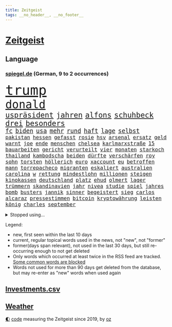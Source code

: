 ```yaml
---
title: Zeitgeist
tags: __no_header__, __no_footer__
---
```


# [Zeitgeist](https://oliz.io/zeitgeist/)

## Language

<h3><a href="https://www.spiegel.de" target="_blank">spiegel.de</a> (German, 9 to 2 occurrences)</h3>
<p style="font-family:monospace">
<span style="font-size:32pt"><a href="news_links.html#trump" class="current">trump</a></span>
<br>
<span style="font-size:26pt"><a href="news_links.html#donald" class="current">donald</a></span>
<br>
<span style="font-size:17pt"><a href="news_links.html#uspräsident" class="current">uspräsident</a></span>
<span style="font-size:17pt"><a href="news_links.html#jahren" class="current">jahren</a></span>
<span style="font-size:17pt"><a href="news_links.html#alfons" class="current">alfons</a></span>
<span style="font-size:17pt"><a href="news_links.html#schuhbeck" class="current">schuhbeck</a></span>
<span style="font-size:17pt"><a href="news_links.html#drei" class="current">drei</a></span>
<span style="font-size:17pt"><a href="news_links.html#besonders" class="current">besonders</a></span>
<br>
<span style="font-size:14pt"><a href="news_links.html#fc" class="current">fc</a></span>
<span style="font-size:14pt"><a href="news_links.html#biden" class="current">biden</a></span>
<span style="font-size:14pt"><a href="news_links.html#usa" class="current">usa</a></span>
<span style="font-size:14pt"><a href="news_links.html#mehr" class="current">mehr</a></span>
<span style="font-size:14pt"><a href="news_links.html#rund" class="current">rund</a></span>
<span style="font-size:14pt"><a href="news_links.html#haft" class="current">haft</a></span>
<span style="font-size:14pt"><a href="news_links.html#lage" class="current">lage</a></span>
<span style="font-size:14pt"><a href="news_links.html#selbst" class="current">selbst</a></span>
<br>
<span style="font-size:12pt"><a href="news_links.html#pakistan" class="current">pakistan</a></span>
<span style="font-size:12pt"><a href="news_links.html#hessen" class="current">hessen</a></span>
<span style="font-size:12pt"><a href="news_links.html#gefasst" class="current">gefasst</a></span>
<span style="font-size:12pt"><a href="news_links.html#rosie" class="current">rosie</a></span>
<span style="font-size:12pt"><a href="news_links.html#hsv" class="current">hsv</a></span>
<span style="font-size:12pt"><a href="news_links.html#arsenal" class="current">arsenal</a></span>
<span style="font-size:12pt"><a href="news_links.html#ersatz" class="current">ersatz</a></span>
<span style="font-size:12pt"><a href="news_links.html#geld" class="current">geld</a></span>
<span style="font-size:12pt"><a href="news_links.html#warnt" class="current">warnt</a></span>
<span style="font-size:12pt"><a href="news_links.html#joe" class="current">joe</a></span>
<span style="font-size:12pt"><a href="news_links.html#ende" class="current">ende</a></span>
<span style="font-size:12pt"><a href="news_links.html#menschen" class="current">menschen</a></span>
<span style="font-size:12pt"><a href="news_links.html#chelsea" class="current">chelsea</a></span>
<span style="font-size:12pt"><a href="news_links.html#karlmarxstraße" class="new">karlmarxstraße</a></span>
<span style="font-size:12pt"><a href="news_links.html#15" class="current">15</a></span>
<span style="font-size:12pt"><a href="news_links.html#bauarbeiten" class="current">bauarbeiten</a></span>
<span style="font-size:12pt"><a href="news_links.html#gericht" class="current">gericht</a></span>
<span style="font-size:12pt"><a href="news_links.html#verurteilt" class="current">verurteilt</a></span>
<span style="font-size:12pt"><a href="news_links.html#vier" class="current">vier</a></span>
<span style="font-size:12pt"><a href="news_links.html#monaten" class="current">monaten</a></span>
<span style="font-size:12pt"><a href="news_links.html#starkoch" class="current">starkoch</a></span>
<span style="font-size:12pt"><a href="news_links.html#thailand" class="current">thailand</a></span>
<span style="font-size:12pt"><a href="news_links.html#kambodscha" class="current">kambodscha</a></span>
<span style="font-size:12pt"><a href="news_links.html#beiden" class="current">beiden</a></span>
<span style="font-size:12pt"><a href="news_links.html#dürfte" class="current">dürfte</a></span>
<span style="font-size:12pt"><a href="news_links.html#verschärfen" class="current">verschärfen</a></span>
<span style="font-size:12pt"><a href="news_links.html#roy" class="current">roy</a></span>
<span style="font-size:12pt"><a href="news_links.html#sohn" class="current">sohn</a></span>
<span style="font-size:12pt"><a href="news_links.html#torsten" class="new">torsten</a></span>
<span style="font-size:12pt"><a href="news_links.html#höllerich" class="new">höllerich</a></span>
<span style="font-size:12pt"><a href="news_links.html#euro" class="current">euro</a></span>
<span style="font-size:12pt"><a href="news_links.html#xaccount" class="new">xaccount</a></span>
<span style="font-size:12pt"><a href="news_links.html#eu" class="current">eu</a></span>
<span style="font-size:12pt"><a href="news_links.html#betroffen" class="current">betroffen</a></span>
<span style="font-size:12pt"><a href="news_links.html#mann" class="current">mann</a></span>
<span style="font-size:12pt"><a href="news_links.html#torrepacheco" class="new">torrepacheco</a></span>
<span style="font-size:12pt"><a href="news_links.html#migranten" class="current">migranten</a></span>
<span style="font-size:12pt"><a href="news_links.html#eskaliert" class="current">eskaliert</a></span>
<span style="font-size:12pt"><a href="news_links.html#australien" class="current">australien</a></span>
<span style="font-size:12pt"><a href="news_links.html#carolina" class="new">carolina</a></span>
<span style="font-size:12pt"><a href="news_links.html#w" class="current">w</a></span>
<span style="font-size:12pt"><a href="news_links.html#rettung" class="current">rettung</a></span>
<span style="font-size:12pt"><a href="news_links.html#mindestlohn" class="current">mindestlohn</a></span>
<span style="font-size:12pt"><a href="news_links.html#millionen" class="current">millionen</a></span>
<span style="font-size:12pt"><a href="news_links.html#steigen" class="current">steigen</a></span>
<span style="font-size:12pt"><a href="news_links.html#kinokassen" class="new">kinokassen</a></span>
<span style="font-size:12pt"><a href="news_links.html#deutschland" class="current">deutschland</a></span>
<span style="font-size:12pt"><a href="news_links.html#platz" class="current">platz</a></span>
<span style="font-size:12pt"><a href="news_links.html#ehud" class="current">ehud</a></span>
<span style="font-size:12pt"><a href="news_links.html#olmert" class="new">olmert</a></span>
<span style="font-size:12pt"><a href="news_links.html#lager" class="current">lager</a></span>
<span style="font-size:12pt"><a href="news_links.html#trümmern" class="current">trümmern</a></span>
<span style="font-size:12pt"><a href="news_links.html#skandinavien" class="current">skandinavien</a></span>
<span style="font-size:12pt"><a href="news_links.html#jahr" class="current">jahr</a></span>
<span style="font-size:12pt"><a href="news_links.html#nivea" class="new">nivea</a></span>
<span style="font-size:12pt"><a href="news_links.html#studie" class="current">studie</a></span>
<span style="font-size:12pt"><a href="news_links.html#spiel" class="current">spiel</a></span>
<span style="font-size:12pt"><a href="news_links.html#jahres" class="current">jahres</a></span>
<span style="font-size:12pt"><a href="news_links.html#bomb" class="current">bomb</a></span>
<span style="font-size:12pt"><a href="news_links.html#busters" class="current">busters</a></span>
<span style="font-size:12pt"><a href="news_links.html#jannik" class="current">jannik</a></span>
<span style="font-size:12pt"><a href="news_links.html#sinner" class="current">sinner</a></span>
<span style="font-size:12pt"><a href="news_links.html#begeistert" class="current">begeistert</a></span>
<span style="font-size:12pt"><a href="news_links.html#sieg" class="current">sieg</a></span>
<span style="font-size:12pt"><a href="news_links.html#carlos" class="current">carlos</a></span>
<span style="font-size:12pt"><a href="news_links.html#alcaraz" class="current">alcaraz</a></span>
<span style="font-size:12pt"><a href="news_links.html#pressestimmen" class="current">pressestimmen</a></span>
<span style="font-size:12pt"><a href="news_links.html#bitcoin" class="new">bitcoin</a></span>
<span style="font-size:12pt"><a href="news_links.html#kryptowährung" class="current">kryptowährung</a></span>
<span style="font-size:12pt"><a href="news_links.html#leisten" class="current">leisten</a></span>
<span style="font-size:12pt"><a href="news_links.html#könig" class="current">könig</a></span>
<span style="font-size:12pt"><a href="news_links.html#charles" class="current">charles</a></span>
<span style="font-size:12pt"><a href="news_links.html#september" class="current">september</a></span>
</p>
<details>
<summary>Stopped using...</summary>
<p class="former" style="font-size:12pt">
flugzeuge(1726) mainz(1726) normal(1725) pressekonferenz(1725) vorschlag(1725) wirkte(1725) ausschreitungen(1724) bisherige(1724) bitten(1724) depressionen(1724) flüge(1724) schwerer(1724) tötete(1724) willen(1724) dresden(1723) protestiert(1723) schnelle(1723) teilen(1723) wahlen(1723) wichtigen(1723) xi(1723) bundespolizei(1722) dokumente(1722) geschrieben(1722) geäußert(1722) gründer(1722) interesse(1722) maßnahme(1722) präsentieren(1722) fischer(1721) freiheitsstrafe(1721) landesregierung(1721) strengere(1721) usbundesstaat(1721) egal(1720) erneute(1720) sebastian(1720) träumen(1720) unrecht(1720) alexej(1719) befinden(1719) blockiert(1719) branche(1719) britischer(1719) englische(1719) kräftig(1719) myanmar(1719) nawalny(1719) strafen(1719) tobt(1719) 50000(1718) bayerische(1718) bus(1718) rechts(1718) stets(1718) verluste(1718) botschaften(1717) netzwerk(1717) super(1717) christoph(1716) elektroautos(1716) mörder(1716) oktober(1716) schiedsrichter(1716) 32(1715) gelegt(1715) erfasst(1714) bremer(1713) ägypten(1713) üben(1713) eingesetzt(1712) wären(1712) beschwerden(1711) marke(1711) unterstützer(1711) fund(1710) spekuliert(1710) begann(1709) einsetzen(1709) verbände(1709) frust(1708) kreml(1708) modell(1708) südafrika(1708) franziskus(1707) ermittlern(1706) schnellen(1706) tiefen(1706) produzieren(1705) überleben(1705) auflagen(1704) berühmte(1703) behalten(1702) organisation(1702) gang(1701) antisemitismus(1700) bundesgerichtshof(1700) heftiger(1700) herz(1697) bestmarke(1696) ausrüstung(1695) museum(1695) pleite(1695) freiwillig(1693) hafen(1693) kokain(1693) ältere(1691) gefühl(1690) wem(1690) einkommen(1683) bündnis(1666) rakete(1666) missbrauchs(1665) langem(1659) einfache(1647) lehrerin(1599) vormarsch(1591) spiegelreporter(1486) stundenlang(1468) novak(1465) zentralbank(1465) 20000(1409) mike(1391) gehälter(1380) zeitpunkt(1346) zentralen(1345) regierungschefin(1344) russisches(1331) verabschieden(1296) verschiedenen(1289) weiten(1272) geschenk(1251) ordnet(1232) kriegsverbrechen(1197) eindrücke(1194) kasse(1194) besetzten(1180) konkurrenten(1128) japanische(1125) cannabis(1121) bedarf(1115) joshua(1114) stärksten(1112) grün(1102) erntet(1091) erlegen(1082) erdbeben(1081) folgten(1080) toilette(1074) träumt(1031) spionage(1029) tagelang(1029) ernährung(1024) kollege(1012) nationaltrainer(1010) hit(990) rückstand(984) djokovic(932) flogen(931) traut(925) vorstand(905) zehnte(904) chatgpt(885) ausgerufen(876) jäger(874) nagelsmann(870) zogen(848) darmstadt(843) angenommen(840) laden(840) handelte(830) name(827) glas(816) italiener(805) diebstahl(784) straßenverkehr(782) herkunft(752) sächsischen(746) model(741) stellvertretende(735) abends(732) awards(728) flieger(725) journalistin(707) erstaunlich(694) körperliche(680) wirbel(674) hisbollah(669) 24jährige(667) javier(667) dirk(666) schwachen(666) heutigen(664) hymne(647) rolf(647) auswertung(646) demokratischen(642) kimmich(640) raumstation(633) verschickt(630) handball(623) unternehmens(622) hinterlässt(621) wagt(609) gazakrieg(602) positioniert(601) adam(600) abschiebung(595) häftlinge(590) unterschätzt(589) friedlich(587) influencerin(585) produzent(579) beendete(577) indischen(572) verspätung(568) einverstanden(567) erschoss(563) versteht(553) schritte(550) iss(549) fortschritte(547) umfangreiche(545) eilantrag(543) toni(541) abgefeuert(535) mögen(535) normalerweise(530) erfolgreichen(524) briten(523) verwehrt(521) vorbereiten(521) direkten(516) prallte(513) contest(510) eurovision(510) spottet(509) harvey(508) rundfunk(508) gymnasium(506) rettete(503) gefälschte(501) trick(501) hummels(498) mats(498) karriereende(497) wütet(486) rechtslage(481) planung(480) klettert(475) stammen(470) kürze(468) geringer(465) rhetorik(464) hessischen(463) indirekt(462) langweilig(462) altersvorsorge(461) bgh(455) dominierte(453) einblick(452) entführt(451) modernen(451) bewerbung(448) angebote(443) getreten(443) 44(441) bürgerkrieg(438) versuchter(427) positive(418) publikums(418) kommentare(417) dänische(415) beliebtesten(414) prognosen(408) fdppolitiker(406) tischtennis(403) verdachtsfall(403) ausbreitung(402) 17jährige(401) komme(401) flick(399) hansi(399) ausgesagt(398) entwirft(398) genauen(396) jeweils(394) beißt(392) cartoonisten(392) dresdner(389) tickt(385) gewaltsamen(384) /(381) unzufrieden(379) potenziell(378) lösungen(376) seltenen(373) bleibe(372) zeug(370) talent(368) situationen(366) diesel(364) reichste(364) günstig(362) kurioser(362) nations(359) fabian(358) fühle(356) passende(356) verfehlt(356) ausgewertet(353) erschüttern(352) indiens(352) rudert(352) neudelhi(350) strenge(346) zuspruch(345) präsidentschaft(344) auszugeben(343) tony(341) steuert(340) mobilisieren(335) lass(334) potenzielle(334) tatwaffe(332) änderung(331) klimakonferenz(330) radio(330) coronavirus(329) wettert(329) austausch(328) neuartige(328) vermächtnis(327) thailändischen(325) ordnen(323) geheimen(321) versinkt(320) 81(318) status(318) gianni(308) infantino(308) kanal(307) portugals(304) arbeitsplätze(301) geschaffen(300) schwedischen(300) zurecht(297) waffenhilfe(296) abgefangen(295) dienstagmorgen(294) eingestuft(293) neuanfang(293) parteifreund(293) alex(290) nordseeinsel(290) gewandt(288) mönchengladbach(288) versorgen(287) isabella(286) ungewiss(286) missgeschick(285) anzahl(284) teller(284) energiepreise(283) supermarkt(281) einzelnen(280) weshalb(278) politikwissenschaftler(277) verfassung(276) verüben(274) fußballwm(270) vermittelt(270) wmqualifikation(269) propalästinensischen(267) schlugen(267) mutmaßlichem(263) statements(262) bestand(261) zunahme(260) finnische(259) maler(255) kanadische(253) gedenkt(250) erkenntnissen(249) downsyndrom(245) leere(245) studenten(244) miersch(243) schokolade(243) bürgern(240) kategorie(240) ultimatum(239) jinping(238) reizgas(238) schwärmt(236) hauptdarsteller(235) spdfraktionschef(235) rüstungsindustrie(233) weinstein(233) verschwiegen(232) fsv(231) neuerdings(231) louisiana(228) verspätet(228) jude(227) selbstbewusst(227) überführt(227) gavin(226) inhaltlich(226) bundesbank(224) richtete(224) sexismus(224) schadet(222) young(222) abgestimmt(220) schuh(219) zwingen(217) herzog(216) dubiosen(214) therapeuten(214) bangt(213) jahrzehntelang(213) verurteilen(213) sms(212) greenpeace(211) verzögerungen(211) herrmann(210) schnellstmöglich(210) belasten(209) zocken(208) meghan(207) versus(207) delegation(206) schmerz(206) fantasie(205) blindgänger(204) geschmuggelt(204) content(202) redakteure(202) französin(201) leichte(201) bezieht(200) r(199) lenkrad(198) anhören(197) hilfsorganisation(197) serena(197) termine(197) entfacht(196) grundsatz(196) general(195) medizinstudium(194) handel(193) referendariat(191) bedeckt(189) bewundert(188) filmte(188) mineralien(188) radikaler(187) aktive(186) begnadigung(186) afrikas(185) souveränität(185) syrische(185) trailer(185) antrittsbesuch(184) friends(184) amateurvideos(183) begeht(183) fehde(182) herzogin(182) lieferung(182) maßgeblich(182) belgier(181) sanktionspaket(181) entsprechendes(180) vision(178) beigelegt(175) ezb(175) gebühr(175) millionensumme(175) stolpert(175) augenzeugen(174) erbeutet(174) neuaufstellung(174) entzieht(172) grandjean(172) panamakanal(170) sexualität(170) verzögert(170) begehrte(169) unterwerfen(169) angestiegen(168) anstellt(168) menschenmenge(168) sauerland(167) unabhängiger(167) zielen(167) schauspielers(166) frost(164) radprofi(164) 2045(163) selbstbewusstsein(163) woanders(163) camper(162) single(162) übungen(162) lieferten(161) verpflichtende(161) abo(160) aufgefallen(160) abzuwenden(159) bedauert(159) explodierten(158) halt(158) nsu(157) umkreist(157) angesetzt(156) hafenstadt(156) versichert(156) abhängigkeit(154) schockanrufen(154) problematisch(153) vorzugehen(153) event(152) preisen(152) chronologie(150) introvertiert(150) wüten(150) tausender(149) geisel(148) gleitbomben(148) klimaneutral(148) zwickau(148) aneinandergeraten(147) quatsch(147) waldbränden(146) website(146) dekret(145) diego(145) ausweiten(144) boykottiert(144) langes(144) manuela(144) ostdeutsche(144) zugegeben(142) handschellen(141) 242(140) entdeckung(140) gerichtsurteil(140) egoismus(139) filmstars(139) unterrichtet(139) umzusetzen(138) angehalten(136) drahtzieher(136) furore(136) exoplanet(135) topspiel(135) ärztinnen(135) 1985(134) hannah(134) rathaus(134) schwestern(134) seriös(134) 60jährige(132) heizöl(132) quer(132) empfohlenen(130) kämpferisch(130) oper(130) experiment(128) saarländische(128) waffensysteme(128) andenken(127) richterin(127) verschafft(127) aufschwung(126) auslandsgeheimdienst(126) entzweit(125) kulturstaatsminister(125) kritikern(124) #metoo(123) berges(123) entwickelten(123) sarscov2(123) fachleuten(122) grenzregion(121) moniert(121) pazifismus(121) wirtschaftsforscher(121) absitzen(120) center(120) gleichnamigen(120) katastrophale(120) schlechtem(120) auszug(119) erwarteten(119) usvizepräsident(119) überfälle(119) kassel(118) christiane(117) kunstfreiheit(117) zollpolitik(117) klo(116) gesprächspartner(115) müttern(115) staatsapparat(115) kartoffeln(114) showgeschäft(114) trophäe(114) umgekehrt(114) unnötig(114) verholfen(114) überträgt(114) gefangenenaustausch(113) nachlass(113) schlachtfeld(113) überboten(113) alpine(112) gestreikt(112) lotus(112) topeak(112) vergab(112) austria(111) händen(111) inside(111) office(111) oval(111) zwischendurch(111) faust(110) umwelthilfe(109) ungerecht(109) explizite(106) ifo(106) spektakulär(106) widersprechen(106) altmeister(105) beendigung(105) rage(105) saturn(105) voraussetzungen(105) 239(104) bröckelt(104) galatasaray(103) geisterstadt(103) komplexe(103) millionenmetropole(103) schiebt(103) abor(102) menschenrechtsorganisationen(102) neil(102) trinkgeld(102) tynna(102) junges(101) lorenzo(101) souverän(101) bundesamtes(100) charkiw(100) ruht(100) beispiellosen(99) erfolgsrezept(99) extremisten(99) hendrik(99) uiguren(99) kretschmann(98) kriegsgebiet(98) lithium(98) lorenz(97) musikgeschichte(97) berkeley(96) erproben(96) kristi(96) noem(96) formiert(95) generell(95) glaubten(95) unterliegen(95) großmächte(94) herben(94) hürden(94) belastungen(93) selenskyjs(93) arbeiteten(92) bezug(92) winfried(92) ausweisung(91) hakenkreuz(91) konstantin(91) lagarde(91) neapel(91) pet(91) schoa(91) schwesig(91) seltsamer(91) stall(91) 2600(90) athletin(90) synagoge(90) vermarktet(90) zelte(90) anzuschließen(89) argumentiert(89) bildungssystem(89) exportierte(89) 30tägige(88) 34jähriger(88) assistenten(88) aufstocken(88) bergsteiger(88) disqualifiziert(88) eastwood(88) einbrechen(88) fußballnationalmannschaft(88) massaker(88) osteuropa(88) elfjährigen(87) joschka(87) prince(87) reederei(87) stützpunkte(87) totschlag(87) amazonasgebiet(86) fauxpas(86) reporterin(86) shop(86) sprengkörper(86) vortag(86) afdabgeordnete(85) schuhe(85) alabama(84) camilla(84) elektrische(84) feldern(84) menschenverachtender(84) schwimmerin(84) trient(84) abzubauen(83) fußstapfen(83) julián(83) pilgerfahrt(83) putsch(83) tourismus(83) urteilte(83) virologe(83) álvarez(83) aufgegriffen(82) fremdverschulden(82) gramm(82) hiesige(82) junta(82) meistern(82) tuchel(82) verschiffen(82) bassist(81) landwirtschaftsministerin(81) abgewichen(80) einreise(80) eliteuni(80) finnlands(80) geweigert(80) konjunkturprognose(80) letztlich(80) rechtliche(80) unerlaubt(80) 51jährige(79) bundesaußenminister(79) entschädigen(79) färbung(79) josephine(79) jurist(79) leber(79) parkinsonkrankheit(79) uhrenindustrie(79) angepasst(78) bezalel(78) bulli(78) goldene(78) mirra(78) nationalfeiertag(78) smotrich(78) umdeuten(78) weitreichende(78) abruptes(77) abzusehen(77) ana(77) brocken(77) d(77) ernste(77) geschehnisse(77) glänzt(77) mangelwirtschaft(77) punkband(77) regelverstoß(77) tatsächliche(77) vollständig(77) airbus(76) amtsvorgänger(76) artgenossen(76) eingesetzte(76) ersatzteile(76) feilschen(76) ndr(76) raumfahrtmission(76) db(75) einzudämmen(75) sprunghaften(75) storniert(75) säugling(75) überragende(75) amtsinhaber(74) feiertag(74) fußballwmqualifikation(74) kompliziertes(74) schmalen(74) spürbaren(74) wartete(74) welttournee(74) zwangsarbeiter(74) faber(73) festnehmen(73) hauswand(73) j(73) korruptionsvorwürfe(73) wolfram(73) ämtern(73) 45jährigen(72) ausdrucken(72) breite(72) entstehung(72) lies(72) stätten(72) verschärften(72) ölkonzern(72) darja(71) einstellt(71) forschungszentrum(71) frauenhaus(71) schmeißt(71) sozialdemokratie(71) zurückzuholen(71) führungswechsel(70) militärpräsenz(70) movie(70) nintendo(70) nordirland(70) switch(70) abgeschafft(69) bromance(69) flugzeugträger(69) fördergelder(69) irritationen(69) mini(69) schwaben(69) spitzenkräfte(69) einschüchterung(68) grenzstädte(68) hungersnot(68) nahostexperte(68) renault(68) stürzten(68) tatkräftiger(68) varianten(68) bange(67) energisch(67) exkanzlerkandidat(67) nhl(67) quelle(67) radfahren(67) schriftzug(67) sportgymnastik(67) weinen(67) abgehängte(66) atomabkommen(66) radikalisierte(66) rhythmische(66) erlitten(65) linkenabgeordnete(65) meidet(65) präsidentschaftskandidat(65) reduziert(65) schulz(65) shoppen(65) freihandel(64) kultusminister(64) militärflugzeuge(64) tasern(64) unruhen(64) festgesetzt(63) gegensatz(63) nintendos(63) obsession(63) teevs(63) tunnels(63) umstrittener(63) verfing(63) 21jährigen(62) abnehmen(62) bescheren(62) eintreffen(62) informieren(62) malta(62) masse(62) recherchiert(62) stadiondach(62) umgehend(62) amtsenthebung(61) bndchef(61) bruno(61) drohnenschwärmen(61) erkenntnis(61) morddrohung(61) tater(61) uraltrekord(61) überfüllte(61) nachgehen(60) vereinbarte(60) arbeite(59) erzgebirge(59) gouverneurs(59) jahrelange(59) kleingartenanlage(59) millionäre(59) weltkriegsbomben(59) ablesen(58) garcía(58) usbundesgericht(58) usheimatschutzministerin(58) weiterspielen(58) ábrego(58) affe(57) fischen(57) klamotten(57) magnetangler(57) reiseplanung(57) techkonzernen(57) ungemütlich(57) 350(56) monopol(56) usmusiker(56) gedränge(55) gewaltig(55) jk(55) rowling(55) scharfen(55) umgekrempelt(55) action(54) estnischen(54) versprüht(54) bewaffneter(53) christlichen(53) finde(53) katz(53) notfallgesetz(53) pfannen(53) raste(53) rädern(53) sek(53) sinnbild(53) trainerlegende(53) verbiete(53) vorgängers(53) war’s(53) zittern(53) abschiebepolitik(52) erhofften(52) geil(52) mondlandung(52) oldenburg(52) randaliert(52) segelschiff(52) verhandlungserfolg(52) vorsorgliche(52) arddoku(51) fantastischen(51) hilfslieferungen(51) hochhaus(51) löwen(51) panne(51) tablets(51) videoaufnahmen(51) ebike(50) lokal(50) stunt(50) widmen(50) zelten(50) basilika(49) dienstwaffe(49) enthüllung(49) hotspur(49) joel(49) spdmitglieder(49) tottenham(49) windet(49) überwältigen(49) belästigung(48) einheitliches(48) elena(48) immunität(48) lebewesen(48) phishing(48) republikanisch(48) 87(47) atomverhandlungen(47) erschießen(47) fang(47) manifest(47) messerstichen(47) roms(47) überdurchschnittlich(47) nordirischen(46) taser(46) bewerben(45) gottesdienst(45) kletterte(45) kommentator(45) offenbarte(45) okc(45) orthodoxe(45) seefahrt(45) 87jährige(44) afc(44) beeindruckte(44) betrunken(44) erfüllung(44) nordirische(44) schusswaffe(44) summer(44) ushochschulen(44) vorsatz(44) weimer(44) angegriffene(43) reservierung(43) stützen(43) eingemischt(42) gestiegene(42) jährliche(42) kleiderordnung(42) kleve(42) schimpft(42) unparteiischen(42) freiem(41) gemischte(41) lukas(41) usstaaten(41) vervierfacht(41) boys(40) genozid(40) harschen(40) einbußen(39) einstufung(39) filmprojekten(39) kitools(39) nachzahlung(39) renten(39) spdbundestagsfraktion(39) weiblicher(39) coalition(38) flotilla(38) freedom(38) gesetzlicher(38) illinois(38) polizeikosten(38) rittner(38) roofer(38) stadiondachkletterer(38) vermeintlichen(38) verunsicherung(38) überschwänglich(38) anscheinend(37) rätselhafter(37) worklifebalance(37) befeuert(36) christliche(36) deepfakes(36) förderer(36) mach(36) nepobaby(36) prämie(36) rolling(36) rost(36) amtshandlungen(35) andy(35) durchsetzt(35) klammen(35) reisenewsletter(35) tiefsee(35) vi(35) aufhebung(34) drohnenschwärme(34) frauenquote(34) handelsdeal(34) konsolen(34) naschen(34) tiefseebergbau(34) bundesligaaufsteiger(33) einseitig(33) geistlichen(33) merklich(33) militäroperation(33) reddit(33) tennisgeschichte(33) aufgepasst(32) breitbeinig(32) ersticht(32) friedhelm(32) funkel(32) gratis(32) undercover(32) untersagen(32) weihnachtsmarkt(32) werft(32) öffentliches(32) gehör(31) nahostreise(31) notz(31) sicherheitskabinetts(31) supertalent(31) wochenlangen(31) absteigen(30) bedacht(30) bruyne(30) cdukanzler(30) etabliert(30) legend(30) musikern(30) theorien(30) umwege(30) einwanderungspolitik(29) herausgegeben(29) mützenich(29) scheisse(29) thore(29) demis(28) fifaboss(28) konsumieren(28) läge(28) messiewohnungen(28) millionenfache(28) norddeutschland(28) schlüssel(28) schädlingsbekämpfer(28) tesmer(28) vermüllte(28) volpi(28) francis(27) horrorfilm(27) kokainsucht(27) mitgründer(27) passierte(27) söldner(27) verborgen(27) verhängte(27) ausgewählt(26) insta(26) länderspiel(26) nachteile(26) verhaften(26) wertet(26) cochefin(25) ersetzbar(25) ey(25) follower(25) ina(25) stadium(25) außenministers(24) goethes(24) kran(24) 15000(23) ausgrenzung(23) wetteraufzeichnungen(23) junggesellenabschied(22) motivierter(22) verkehrskontrolle(22) ermittlung(21) lektion(21) mails(21) picasso(21) r5(21) tallinn(21) chiquita(20) ideologie(20) lebenswerk(20) notlanden(20) quinn(20) traumjob(20) verfasser(20) gottschalk(19) handelsgespräche(19) ideal(19) ssc(19) verwandelte(19) bein(18) cessna(18) ewiger(18) passau(18) rechtsextremismus(18) seltsam(18) verteufelt(18) wider(18) bränden(17) dokudrama(17) gefragtesten(17) heizt(17) sunderland(17) usamerikanische(17) wes(17) abu(16) ausbreiten(16) beinen(16) daphne(16) dorothee(16) eifer(16) ermordung(16) forschungsgruppe(16) polnischen(16) walaa(16) arndt(15) auslaufenden(15) baseballschlägerjahre(15) erhoffen(15) erläutert(15) exilcampus(15) gepäckträger(15) ortlieb(15) stapellauf(15) techbros(15) umsteigen(15) unglaublichen(15) wahres(15) weltklasse(15) überschlagen(15) 55jährige(14) chancengleichheit(14) eliteunis(14) gejagt(14) jodie(14) mischung(14) nigeria(14) slowakei(14) terrorunterstützung(14) vorbeugen(14) zugbegleiter(14) bevölkern(13) exfreund(13) gespaltenen(13) gin(13) hartenstein(13) isaiah(13) unbedachten(13) unbestimmte(13) unoorganisation(13) 2017(12) anerkannte(12) bengvir(12) palästinenserstaat(12) unterbot(12) zweistaatenlösung(12) bendixen(11) bezüge(11) dfbauswahl(11) gegenzug(11) glänzte(11) knacken(11) praktikum(11) seenot(11) stina(11) unzureichend(11)
</p>
</details>
<p>Legend:
<ul>
<li><span class="new">new</span>, first seen within the last 10 days</li>
<li><span class="current">current</span>, regular topical words used in the news, not "new", not "former"</li>
<li><span class="former">former(days span relevant)</span>, not used in the last 30 days, but still re-occurring enough to not get deleted</li>
<li>Only words which occurred at least twice in the RSS feed are tracked. <a href="language/filters.py">Some common words are blocked</a></li>
<li>Words not used for more than 90 days get deleted from the database, but may re-enter as "new" words when used again</li>
</ul>
</p>

## [Investments](investments.html)[.csv](investments.csv)

## [Weather](weather.html)

<footer>
<a href="javascript:toggleTheme()" class="nav">🌓</a>
<a href="https://github.com/ooz/zeitgeist">code</a> measuring the Zeitgeist since 2019, by <a href="https://oliz.io">oz</a>
</footer>
